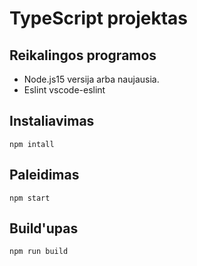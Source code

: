 # TypeScript projektas

## Reikalingos programos
  * Node.js15 versija arba naujausia.
  * Eslint vscode-eslint

## Instaliavimas
```
npm intall
```

## Paleidimas
```
npm start
```

## Build'upas
```
npm run build
```